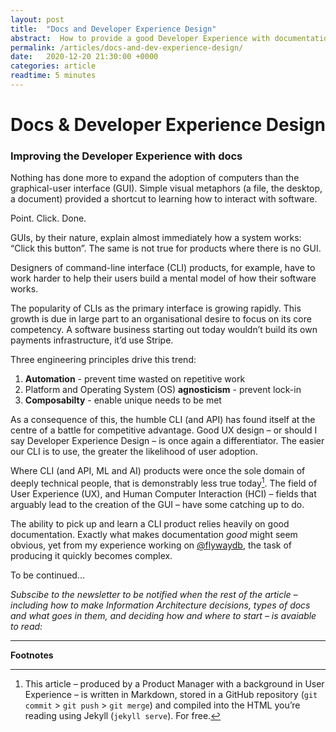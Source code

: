 ```yaml
---
layout: post
title:  "Docs and Developer Experience Design"
abstract:  How to provide a good Developer Experience with documentation
permalink: /articles/docs-and-dev-experience-design/
date:   2020-12-20 21:30:00 +0000
categories: article
readtime: 5 minutes
---
```


# Docs &amp; Developer Experience Design
### Improving the Developer Experience with docs

Nothing has done more to expand the adoption of computers than the graphical-user interface (GUI). Simple visual metaphors (a file, the desktop, a document) provided a shortcut to learning how to interact with software. 

Point. Click. Done. 

GUIs, by their nature, explain almost immediately how a system works: “Click this button”. The same is not true for products where there is no GUI. 

Designers of command-line interface (CLI) products, for example, have to work harder to help their users build a mental model of how their software works.

The popularity of CLIs as the primary interface is growing rapidly. This growth is due in large part to an organisational desire to focus on its core competency. A software business starting out today wouldn’t build its own payments infrastructure, it’d use Stripe. 

Three engineering principles drive this trend:

1. **Automation** - prevent time wasted on repetitive work  
2. Platform and Operating System (OS) **agnosticism** - prevent lock-in
3. **Composabilty** - enable unique needs to be met  

As a consequence of this, the humble CLI (and API) has found itself at the centre of a battle for competitive advantage. Good UX design – or should I say Developer Experience Design – is once again a differentiator. The easier our CLI is to use, the greater the likelihood of user adoption.

Where CLI (and API, ML and AI) products were once the sole domain of deeply technical people, that is demonstrably less true today[^1]. The field of User Experience (UX), and Human Computer Interaction (HCI) – fields that arguably lead to the creation of the GUI – have some catching up to do.  

The ability to pick up and learn a CLI product relies heavily on good documentation. Exactly what makes documentation *good* might seem obvious, yet from my experience working on [@flywaydb](https://twitter.com/flywaydb), the task of producing it quickly becomes complex.

To be continued...

_Subscibe to the newsletter to be notified when the rest of the article – including how to make Information Architecture decisions, types of docs and what goes in them, and deciding how and where to start – is avaiable to read:_

<script async data-uid="378cd4c7af" src="https://relentless-maker-3970.ck.page/378cd4c7af/index.js"></script>

<hr/>

**Footnotes**

[^1]: This article – produced by a Product Manager with a background in User Experience – is written in Markdown, stored in a GitHub repository (<span>`git commit`</span> &gt; <span>`git push`</span> &gt; <span>`git merge`</span>) and compiled into the HTML you’re reading using Jekyll (<span>`jekyll serve`</span>). For free.